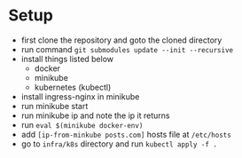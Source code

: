 # Setup

- first clone the repository and goto the cloned directory
- run command ```git submodules update --init --recursive```
- install things listed below
  - docker
  - minikube
  - kubernetes (kubectl)
- install ingress-nginx in minikube
- run minikube start
- run minikube ip and note the ip it returns
- run ```eval $(minikube docker-env)```
- add ```[ip-from-minkube posts.com]``` hosts file at ```/etc/hosts```
- go to ```infra/k8s``` directory and run ```kubectl apply -f .```